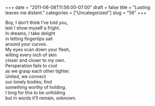 +++
date = "2011-06-08T11:56:00-07:00"
draft = false
title = "Lusting leaves me distant."
categories = ["Uncategorized"]
slug = "56"
+++

<p>Boy, I don&#8217;t think I&#8217;ve told you,<br /> lest I show myself a fright.<br /> In dreams, I take delight<br /> in letting fingertips sail<br /> around your curves.<br /> My eyes scan down your flesh,<br /> willing every inch of skin<br /> closer and closer to my own.<br /> Persperation fails to cool<br /> as we grasp each other tighter.<br /> United, we connect<br /> our lonely bodies; find<br /> something worthy of holding.<br /> I long for this to be unfolding<br /> but in words it&#8217;ll remain, unknown.</p>
